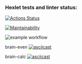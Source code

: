 ### Hexlet tests and linter status:
[![Actions Status](https://github.com/Red-ax/frontend-project-lvl1/workflows/hexlet-check/badge.svg)](https://github.com/Red-ax/frontend-project-lvl1/actions)

[![Maintainability](https://api.codeclimate.com/v1/badges/a99a88d28ad37a79dbf6/maintainability)](https://codeclimate.com/github/codeclimate/codeclimate/maintainability)

![example workflow](https://github.com/<OWNER>/<REPOSITORY>/actions/workflows/<WORKFLOW_FILE>/badge.svg)

brain-even
[![asciicast](https://asciinema.org/a/PkRK4jqn9dcQNFMoZdp0GXr08.svg)](https://asciinema.org/a/PkRK4jqn9dcQNFMoZdp0GXr08)

brain-calc
[![asciicast](https://asciinema.org/a/AKbmcofbCoxI1WBOQjF7xFO2Y.svg)](https://asciinema.org/a/AKbmcofbCoxI1WBOQjF7xFO2Y)
